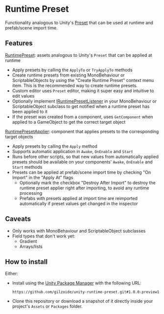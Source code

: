 # Runtime Preset
Functionality analogous to Unity's [Preset](https://docs.unity3d.com/ScriptReference/Presets.Preset.html) that can be used at runtime and prefab/scene import time.


## Features
[RuntimePreset](Runtime/RuntimePreset.cs): assets analogous to Unity's `Preset` that can be applied at runtime
- Apply presets by calling the `ApplyTo` or `TryApplyTo` methods
- Create runtime presets from existing MonoBehaviour or ScriptableObjects by using the "Create Runtime Preset" context menu item.
  This is the recommended way to create runtime presets.
- Custom editor uses `Preset` editor, making it super easy and intuitive to edit values
- Optionally implement [IRuntimePresetListener](Runtime/IRuntimePresetListener.cs) in your MonoBehaviour or ScriptableObject subclass to get notified when a runtime preset has been applied to it
- If the preset was created from a component, uses `GetComponent` when applied to a GameObject to get the correct target object

[RuntimePresetApplier](Runtime/RuntimePresetApplier.cs): component that applies presets to the corresponding target objects
- Apply presets by calling the `Apply` method
- Supports automatic application in `Awake`, `OnEnable` and `Start`
- Runs before other scripts, so that new values from automatically applied presets should be available on your components' `Awake`, `OnEnable` and `Start` methods
- Presets can be applied at prefab/scene import time by checking "On Import" in the "Apply At" flags
  + Optionally mark the checkbox "Destroy After Import" to destroy the runtime preset applier right after importing, to avoid any runtime processing
  + Prefabs with presets applied at import time are reimported automatically if preset values get changed in the inspector


## Caveats
- Only works with MonoBehaviour and ScriptableObject subclasses
- Field types that don't work yet:
  + Gradient
  + Arrays/lists


## How to install
Either:
- Install using the [Unity Package Manager](https://docs.unity3d.com/Manual/upm-ui-giturl.html) with the following URL:
  ```
  https://github.com/gilzoide/unity-runtime-preset.git#1.0.0-preview1
  ```
- Clone this repository or download a snapshot of it directly inside your project's `Assets` or `Packages` folder.
